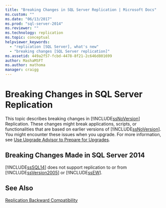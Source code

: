 ```yaml
---
title: "Breaking Changes in SQL Server Replication | Microsoft Docs"
ms.custom: ""
ms.date: "06/13/2017"
ms.prod: "sql-server-2014"
ms.reviewer: ""
ms.technology: replication
ms.topic: conceptual
helpviewer_keywords: 
  - "replication [SQL Server], what's new"
  - "breaking changes [SQL Server replication]"
ms.assetid: 449a2f57-fcbd-4478-8f21-2c646d801699
author: MashaMSFT
ms.author: mathoma
manager: craigg
---
```

# Breaking Changes in SQL Server Replication
  This topic describes breaking changes in [!INCLUDE[ssNoVersion](../../includes/ssnoversion-md.md)] Replication. These changes might break applications, scripts, or functionalities that are based on earlier versions of [!INCLUDE[ssNoVersion](../../includes/ssnoversion-md.md)]. You might encounter these issues when you upgrade. For more information, see [Use Upgrade Advisor to Prepare for Upgrades](../../sql-server/install/use-upgrade-advisor-to-prepare-for-upgrades.md).  
  
## Breaking Changes Made in SQL Server 2014  
 [!INCLUDE[ssSQL14](../../includes/sssql14-md.md)] does not support replication to or from [!INCLUDE[ssVersion2005](../../includes/ssversion2005-md.md)] or [!INCLUDE[ssEW](../../includes/ssew-md.md)].  
  
## See Also  
 [Replication Backward Compatibility](replication-backward-compatibility.md)  
  
  

